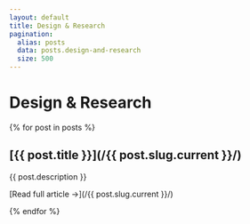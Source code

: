 ```yaml
---
layout: default
title: Design & Research
pagination:
  alias: posts
  data: posts.design-and-research
  size: 500
---
```


# Design & Research

{% for post in posts %}
<div class="post">
  
## [{{ post.title }}](/{{ post.slug.current }}/)

{{ post.description }}

[Read full article &rarr;](/{{ post.slug.current }}/)

</div>

{% endfor %}
